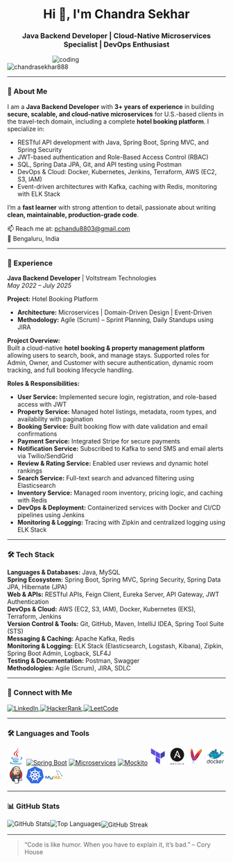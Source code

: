 <h1 align="center">Hi 👋, I'm Chandra Sekhar</h1>
<h3 align="center">Java Backend Developer | Cloud-Native Microservices Specialist | DevOps Enthusiast</h3>

<img align="right" alt="coding" width="400" src="https://user-images.githubusercontent.com/55389276/140866485-8fb1c876-9a8f-4d6a-98dc-08c4981eaf70.gif">

<p align="left"> <img src="https://komarev.com/ghpvc/?username=chandrasekhar888&label=Profile%20views&color=0e75b6&style=flat" alt="chandrasekhar888" /> </p>

---

### 🌱 About Me
I am a **Java Backend Developer** with **3+ years of experience** in building **secure, scalable, and cloud-native microservices** for U.S.-based clients in the travel-tech domain, including a complete **hotel booking platform**. I specialize in:

- RESTful API development with Java, Spring Boot, Spring MVC, and Spring Security  
- JWT-based authentication and Role-Based Access Control (RBAC)  
- SQL, Spring Data JPA, Git, and API testing using Postman  
- DevOps & Cloud: Docker, Kubernetes, Jenkins, Terraform, AWS (EC2, S3, IAM)  
- Event-driven architectures with Kafka, caching with Redis, monitoring with ELK Stack  

I’m a **fast learner** with strong attention to detail, passionate about writing **clean, maintainable, production-grade code**.  

📫 Reach me at: [pchandu8803@gmail.com](mailto:pchandu8803@gmail.com)  
📍 Bengaluru, India  

---

### 💼 Experience
**Java Backend Developer** | Voltstream Technologies  
*May 2022 – July 2025*  

**Project:** Hotel Booking Platform  
- **Architecture:** Microservices | Domain-Driven Design | Event-Driven  
- **Methodology:** Agile (Scrum) – Sprint Planning, Daily Standups using JIRA  

**Project Overview:**  
Built a cloud-native **hotel booking & property management platform** allowing users to search, book, and manage stays. Supported roles for Admin, Owner, and Customer with secure authentication, dynamic room tracking, and full booking lifecycle handling.

**Roles & Responsibilities:**  
- **User Service:** Implemented secure login, registration, and role-based access with JWT  
- **Property Service:** Managed hotel listings, metadata, room types, and availability with pagination  
- **Booking Service:** Built booking flow with date validation and email confirmations  
- **Payment Service:** Integrated Stripe for secure payments  
- **Notification Service:** Subscribed to Kafka to send SMS and email alerts via Twilio/SendGrid  
- **Review & Rating Service:** Enabled user reviews and dynamic hotel rankings  
- **Search Service:** Full-text search and advanced filtering using Elasticsearch  
- **Inventory Service:** Managed room inventory, pricing logic, and caching with Redis  
- **DevOps & Deployment:** Containerized services with Docker and CI/CD pipelines using Jenkins  
- **Monitoring & Logging:** Tracing with Zipkin and centralized logging using ELK Stack  

---

### 🛠 Tech Stack

**Languages & Databases:** Java, MySQL  
**Spring Ecosystem:** Spring Boot, Spring MVC, Spring Security, Spring Data JPA, Hibernate (JPA)  
**Web & APIs:** RESTful APIs, Feign Client, Eureka Server, API Gateway, JWT Authentication  
**DevOps & Cloud:** AWS (EC2, S3, IAM), Docker, Kubernetes (EKS), Terraform, Jenkins  
**Version Control & Tools:** Git, GitHub, Maven, IntelliJ IDEA, Spring Tool Suite (STS)  
**Messaging & Caching:** Apache Kafka, Redis  
**Monitoring & Logging:** ELK Stack (Elasticsearch, Logstash, Kibana), Zipkin, Spring Boot Admin, Logback, SLF4J  
**Testing & Documentation:** Postman, Swagger  
**Methodologies:** Agile (Scrum), JIRA, SDLC  

---

### 🔗 Connect with Me
<p align="left">
<a href="https://www.linkedin.com/in/itschandrasekhar" target="_blank">
  <img align="center" src="https://raw.githubusercontent.com/rahuldkjain/github-profile-readme-generator/master/src/images/icons/Social/linked-in-alt.svg" alt="LinkedIn" height="30" width="40" />
</a>
<a href="https://www.hackerrank.com/profile/padamatachandra1" target="_blank">
  <img align="center" src="https://raw.githubusercontent.com/rahuldkjain/github-profile-readme-generator/master/src/images/icons/Social/hackerrank.svg" alt="HackerRank" height="30" width="40" />
</a>
<a href="https://leetcode.com/u/chandu_1803/" target="_blank">
  <img align="center" src="https://upload.wikimedia.org/wikipedia/commons/1/19/LeetCode_logo_black.png" alt="LeetCode" height="30" width="40" />
</a>
</p>

---

### 🛠 Languages and Tools
<p align="left">
<a href="https://www.java.com" target="_blank"><img src="https://raw.githubusercontent.com/devicons/devicon/master/icons/java/java-original.svg" alt="Java" width="40" height="40"/></a>
<a href="https://spring.io/" target="_blank"><img src="https://www.vectorlogo.zone/logos/springio/springio-icon.svg" alt="Spring Boot" width="40" height="40"/></a>
<a href="#"><img src="https://img.shields.io/badge/Microservices-Architecture-blue" alt="Microservices" height="40"/></a>
<a href="https://site.mockito.org/" target="_blank"><img src="https://avatars.githubusercontent.com/u/20433274?s=200&v=4" alt="Mockito" width="40" height="40"/></a>
<a href="https://www.terraform.io/" target="_blank"><img src="https://raw.githubusercontent.com/devicons/devicon/master/icons/terraform/terraform-original.svg" alt="Terraform" width="40" height="40"/></a>
<a href="https://www.ansible.com/" target="_blank"><img src="https://raw.githubusercontent.com/devicons/devicon/master/icons/ansible/ansible-original-wordmark.svg" alt="Ansible" width="40" height="40"/></a>
<a href="https://maven.apache.org/" target="_blank"><img src="https://raw.githubusercontent.com/devicons/devicon/master/icons/maven/maven-original.svg" alt="Maven" width="40" height="40"/></a>
<a href="https://www.docker.com/" target="_blank"><img src="https://raw.githubusercontent.com/devicons/devicon/master/icons/docker/docker-original-wordmark.svg" alt="Docker" width="40" height="40"/></a>
<a href="https://www.jenkins.io/" target="_blank"><img src="https://raw.githubusercontent.com/devicons/devicon/master/icons/jenkins/jenkins-original.svg" alt="Jenkins" width="40" height="40"/></a>
<a href="https://kubernetes.io/" target="_blank"><img src="https://raw.githubusercontent.com/devicons/devicon/master/icons/kubernetes/kubernetes-plain.svg" alt="Kubernetes" width="40" height="40"/></a>
<a href="https://www.mysql.com/" target="_blank"><img src="https://raw.githubusercontent.com/devicons/devicon/master/icons/mysql/mysql-original-wordmark.svg" alt="MySQL" width="40" height="40"/></a>
</p>

---

### 📊 GitHub Stats
<p>
<img align="left" src="https://github-readme-stats.vercel.app/api?username=chandrasekhar888&show_icons=true&locale=en" alt="GitHub Stats" />
<img align="left" src="https://github-readme-stats.vercel.app/api/top-langs?username=chandrasekhar888&show_icons=true&locale=en&layout=compact" alt="Top Languages" />
</p>

<p><img align="center" src="https://github-readme-streak-stats.herokuapp.com/?user=chandrasekhar888&" alt="GitHub Streak" /></p>

---

> “Code is like humor. When you have to explain it, it’s bad.” – Cory House
